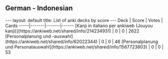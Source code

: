 <h2>German  -  Indonesian</h2>
---
layout: default
title: List of anki decks by score
---
Deck | Score | Votes | Cards
-----|-------|-------|------
[Kanji in italiano per ankiweb (Jouyou kanji)](https://ankiweb.net/shared/info/214234931) | 0 | 0 | 2622
[Personalplanung und -auswahl](https://ankiweb.net/shared/info/62022344) | 0 | 0 | 46
[Personalplanung und Personalauswahl](https://ankiweb.net/shared/info/1567723803) | 0 | 0 | 53
